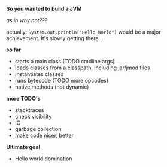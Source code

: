 **So you wanted to build a JVM**

_as in why not???_

actually:
`System.out.println("Hello World")` would be a major achievement. It's slowly getting there...

**so far**
* starts a main class (TODO cmdline args)
* loads classes from a classpath, including jar/jmod files
* instantiates classes
* runs bytecode (TODO more opcodes)
* native methods (not dynamic)

**more TODO's**
* stacktraces
* check visibility
* IO
* garbage collection
* make code nicer, better

**Ultimate goal** 
* Hello world domination
